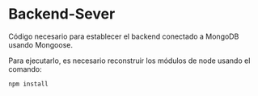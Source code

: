 # Backend-Sever

Código necesario para establecer el backend conectado a MongoDB usando Mongoose.

Para ejecutarlo, es necesario reconstruir los módulos de node usando el comando:

```
npm install
```
